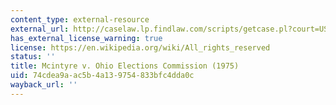 ```yaml
---
content_type: external-resource
external_url: http://caselaw.lp.findlaw.com/scripts/getcase.pl?court=US&vol=000&invol=U10296
has_external_license_warning: true
license: https://en.wikipedia.org/wiki/All_rights_reserved
status: ''
title: Mcintyre v. Ohio Elections Commission (1975)
uid: 74cdea9a-ac5b-4a13-9754-833bfc4dda0c
wayback_url: ''
---
```

